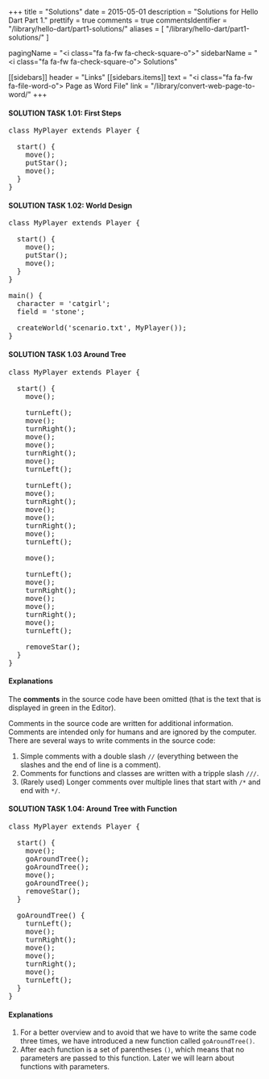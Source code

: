 +++
title = "Solutions"
date = 2015-05-01
description = "Solutions for Hello Dart Part 1."
prettify = true
comments = true
commentsIdentifier = "/library/hello-dart/part1-solutions/"
aliases = [ 
  "/library/hello-dart/part1-solutions/" 
]

pagingName = "<i class=\"fa fa-fw fa-check-square-o\"></i>"
sidebarName = "<i class=\"fa fa-fw fa-check-square-o\"></i> Solutions"

[[sidebars]]
header = "Links"
[[sidebars.items]]
text = "<i class=\"fa fa-fw fa-file-word-o\"></i> Page as Word File"
link = "/library/convert-web-page-to-word/"
+++

#### <i class="fa fa-check-square-o"></i> SOLUTION TASK 1.01: First Steps

<pre class="prettyprint lang-dart">
class MyPlayer extends Player {

  start() {
    move();
    putStar();
    move();
  }
}
</pre>


#### <i class="fa fa-check-square-o mg-t-lg"></i> SOLUTION TASK 1.02: World Design

<pre class="prettyprint lang-dart">
class MyPlayer extends Player {

  start() {
    move();
    putStar();
    move();
  }
}

main() {
  character = 'catgirl';
  field = 'stone';

  createWorld('scenario.txt', MyPlayer());
}
</pre>


#### <i class="fa fa-check-square-o mg-t-lg"></i> SOLUTION TASK 1.03 Around Tree

<pre class="prettyprint lang-dart">
class MyPlayer extends Player {

  start() {
    move();

    turnLeft();
    move();
    turnRight();
    move();
    move();
    turnRight();
    move();
    turnLeft();

    turnLeft();
    move();
    turnRight();
    move();
    move();
    turnRight();
    move();
    turnLeft();

    move();

    turnLeft();
    move();
    turnRight();
    move();
    move();
    turnRight();
    move();
    turnLeft();

    removeStar();
  }
}
</pre>


#### Explanations

The **comments** in the source code have been omitted (that is the text that is displayed in green in the Editor).

Comments in the source code are written for additional information. Comments are intended only for humans and are ignored by the computer. There are several ways to write comments in the source code:

1. Simple comments with a double slash `//` (everything between the slashes and the end of line is a comment).
2. Comments for functions and classes are written with a tripple slash `///`.
3. (Rarely used) Longer comments over multiple lines that start with `/*` and end with `*/`.


#### <i class="fa fa-check-square-o mg-t-lg"></i> SOLUTION TASK 1.04: Around Tree with Function

<pre class="prettyprint lang-java">
class MyPlayer extends Player {

  start() {
    move();
    goAroundTree();
    goAroundTree();
    move();
    goAroundTree();
    removeStar();
  }

  goAroundTree() {
    turnLeft();
    move();
    turnRight();
    move();
    move();
    turnRight();
    move();
    turnLeft();
  }
}
</pre>

#### Explanations

1. For a better overview and to avoid that we have to write the same code three times, we have introduced a new function called `goAroundTree()`.
2. After each function is a set of parentheses `()`, which means that no parameters are passed to this function. Later we will learn about functions with parameters.